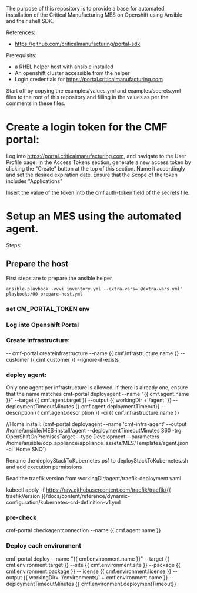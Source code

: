 The purpose of this repository is to provide a base for automated installation of the Critical Manufacturing MES on Openshift using Ansible and their shell SDK.

References:
- https://github.com/criticalmanufacturing/portal-sdk

Prerequisits:
- a RHEL helper host with ansible installed
- An openshift cluster accessible from the helper
- Login credentials for https://portal.criticalmanufacturing.com

Start off by copying the examples/values.yml and examples/secrets.yml files to the root of this repository and filling in the values as per the comments in these files.

# Create a login token for the CMF portal:
Log into  https://portal.criticalmanufacturing.com, and navigate to the User Profile page.
In the Access Tokens section, generate a new access token by clicking the "Create" button at the top of this section.
Name it accordingly and set the desired expiration date. 
Ensure that the Scope of the token includes "Applications"

Insert the value of the token into the cmf.auth-token field of the secrets file.


# Setup an MES using the automated agent.
Steps:
## Prepare the host
First steps are to prepare the ansible helper
```
ansible-playbook -vvvi inventory.yml --extra-vars='@extra-vars.yml' playbooks/00-prepare-host.yml
```  


### set CM_PORTAL_TOKEN env 
### Log into Openshift Portal
### Create infrastructure: 
  -- cmf-portal createinfrastructure --name {{ cmf.infrastructure.name }} --customer {{ cmf.customer }} --ignore-if-exists
### deploy agent: 
Only one agent per infrastructure is allowed. If there is already one, ensure that the name matches
  cmf-portal deployagent --name "{{ cmf.agent.name }}" --target {{ cmf.agent.target }} --output {{ workingDir +'/agent' }} --deploymentTimeoutMinutes {{ cmf.agent.deploymentTimeout}} --description {{ cmf.agent.description }} -ci {{ cmf.infrastructure.name }}

//Home install: (cmf-portal deployagent --name 'cmf-infra-agent' --output /home/ansible/MES-install/agent --deploymentTimeoutMinutes 360 -trg OpenShiftOnPremisesTarget --type Development --parameters /home/ansible/ocp_appliance/appliance_assets/MES/Templates/agent.json -ci 'Home SNO')

Rename the deployStackToKubernetes.ps1 to deployStackToKubernetes.sh and add execution permissions

Read the traefik version from workingDir/agent/traefik-deployment.yaml

kubectl apply -f https://raw.githubusercontent.com/traefik/traefik/{{ traefikVersion }}/docs/content/reference/dynamic-configuration/kubernetes-crd-definition-v1.yml


### pre-check 
cmf-portal checkagentconnection --name {{ cmf.agent.name }}

### Deploy each environment
cmf-portal deploy --name "{{ cmf.environment.name }}" --target {{ cmf.environment.target }} --site {{ cmf.environment.site }} --package {{ cmf.environment.package }} --license {{ cmf.environment.license }} --output {{ workingDir+ '/environments/' + cmf.environment.name }} --deploymentTimeoutMinutes {{ cmf.environment.deploymentTimeout}}